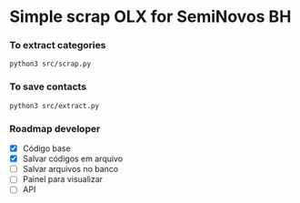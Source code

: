 # Simple scrap OLX for SemiNovos BH

### To extract categories
```python3 src/scrap.py```

### To save contacts
```python3 src/extract.py```

### Roadmap developer

- [x] Código base
- [x] Salvar códigos em arquivo
- [ ] Salvar arquivos no banco
- [ ] Painel para visualizar
- [ ] API 
